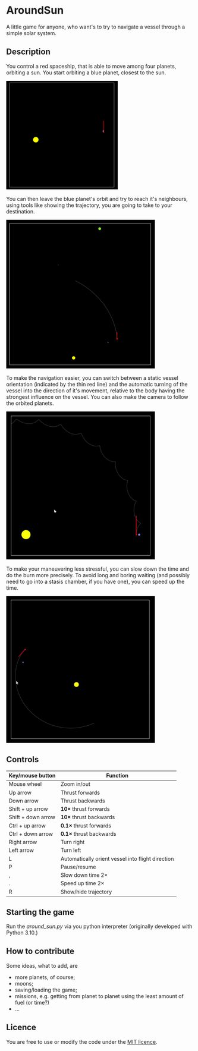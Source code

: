 # AroundSun

A little game for anyone, who want's to try to navigate a vessel through a simple solar system.


## Description
You control a red spaceship, that is able to move among four planets, orbiting a sun. You start orbiting a blue planet, closest to the sun. 

<img src=./assets/start.png width="300">

You can then leave the blue planet's orbit and try to reach it's neighbours, using tools like showing the trajectory, you are going to take to your destination.

<img src=./assets/going_to_other_planets.png width="400">

To make the navigation easier, you can switch between a static vessel orientation (indicated by the thin red line) and the automatic turning of the vessel into the direction of it's movement, relative to the body having the strongest influence on the vessel. You can also make the camera to follow the orbited planets.

<img src=./assets/navigation_and_tracking.gif width="400">


To make your maneuvering less stressful, you can slow down the time and do the burn more precisely. To avoid long and boring waiting (and possibly need to go into a stasis chamber, if you have one), you can speed up the time.  

<img src=./assets/speeding_up_time.gif width="400">

## Controls  

| Key/mouse button | Function |
|-----|----|
| Mouse wheel | Zoom in/out |
| Up arrow | Thrust forwards |
| Down arrow | Thrust backwards |
| Shift + up arrow | **10×** thrust forwards |
| Shift + down arrow | **10×** thrust backwards |
| Ctrl + up arrow | **0.1×** thrust forwards |
| Ctrl + down arrow | **0.1×** thrust backwards |
| Right arrow | Turn right |
| Left arrow | Turn left |
| L | Automatically orient vessel into flight direction |
| P | Pause/resume |
| , | Slow down time 2×|
| . | Speed up time 2× |
| R | Show/hide trajectory |


## Starting the game
Run the *around_sun.py* via you python interpreter (originally developed with Python 3.10.)

## How to contribute
Some ideas, what to add, are
- more planets, of course;
- moons;
- saving/loading the game;
- missions, e.g. getting from planet to planet using the least amount of fuel (or time?)
- ...

## Licence
You are free to use or modify the code under the [MIT licence](./LICENCE).